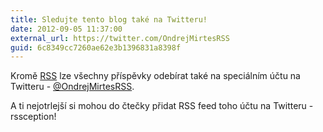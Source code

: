 ```yaml
---
title: Sledujte tento blog také na Twitteru!
date: 2012-09-05 11:37:00
external_url: https://twitter.com/OndrejMirtesRSS
guid: 6c8349cc7260ae62e3b1396831a8398f
---
```


Kromě [RSS](/rss) lze všechny příspěvky odebírat také na speciálním účtu na Twitteru - [@OndrejMirtesRSS](https://twitter.com/OndrejMirtesRSS).

A ti nejotrlejší si mohou do čtečky přidat RSS feed toho účtu na Twitteru - rssception!
